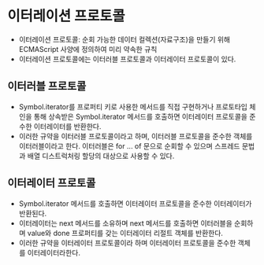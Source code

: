 # 이터레이션 프로토콜
- 이터레이션 프로토콜: 순회 가능한 데이터 컬렉션(자료구조)을 만들기 위해 ECMAScript 사양에 정의하여 미리 약속한 규칙
- 이터레이션 프로토콜에는 이터러블 프로토콜과 이터레이터 프로토콜이 있다.

## 이터러블 프로토콜

- Symbol.iterator를 프로퍼티 키로 사용한 메서드를 직접 구현하거나 프로토타입 체인을 통해 상속받은 Symbol.iterator 메서드를 호출하면 이터레이터 프로토콜을 준수한 이터레이터를 반환한다. 
- 이러한 규약을 이터러블 프로토콜이라고 하며, 이터러블 프로토콜을 준수한 객체를 이터러블이라고 한다. 이터러블은 for ... of 문으로 순회할 수 있으며 스프레드 문법과 배열 디스트럭처링 할당의 대상으로 사용할 수 있다. 

## 이터레이터 프로토콜
- Symbol.iterator 메서드를 호출하면 이터레이터 프로토콜을 준수한 이터레이터가 반환된다.
- 이터레이터는 next 메서드를 소유하며 next 메서드를 호출하면 이터러블을 순회하며 value와 done 프로퍼티를 갖는 이터레이터 리절트 객체를 반환한다.
- 이러한 규약을 이터레이터 프로토콜이라 하며 이터레이터 프로토콜을 준수한 객체를 이터레이터라한다.

